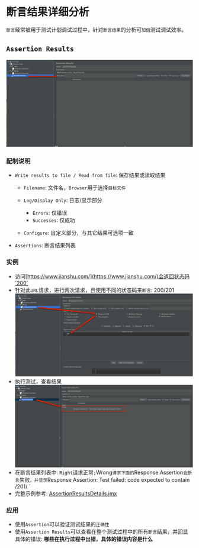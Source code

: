 # 断言结果详细分析

`断言`经常被用于测试计划调试过程中，针对`断言结果`的分析可`加倍`测试调试效率。

## `Assertion Results`

![](../img/chapter4/AssertionResults.png)

### 配制说明

- `Write results to file / Read from file`: 保存结果或读取结果

  - `Filename`: 文件名，`Browser`用于选择`目标文件`
  - `Log/Display Only`: 日志/显示部分

    - `Errors`: 仅错误
    - `Successes`: 仅成功

  - `Configure`: 自定义部分，与其它结果可选项一致

- `Assertions`: 断言结果列表

### 实例

- 访问[https://www.jianshu.com/](https://www.jianshu.com/)会返回状态码`200`
- 针对此`URL`请求，进行两次请求，且使用不同的状态码来`断言`: 200/201 
![](../img/chapter4/AssertionResults-Sample1.png)
- 执行测试，查看结果 
![](../img/chapter4/AssertionResults-Sample2.png)
- 在断言结果列表中: `Right`请求正常`;`Wrong`请求下面的`Response Assertion`会断言`失败`，并显示`Response Assertion: Test failed: code expected to contain /201/ `
- 完整示例参考: [AssertionResultsDetails.jmx](../src/chapter4/AssertionResultsDetails.jmx)

### 应用

- 使用`Assertion`可以验证测试结果的`正确性`
- 使用`Assertion Results`可以查看在整个测试过程中的所有`断言`结果，并回显具体的错误: **哪些在执行过程中出错，具体的错误内容是什么**
